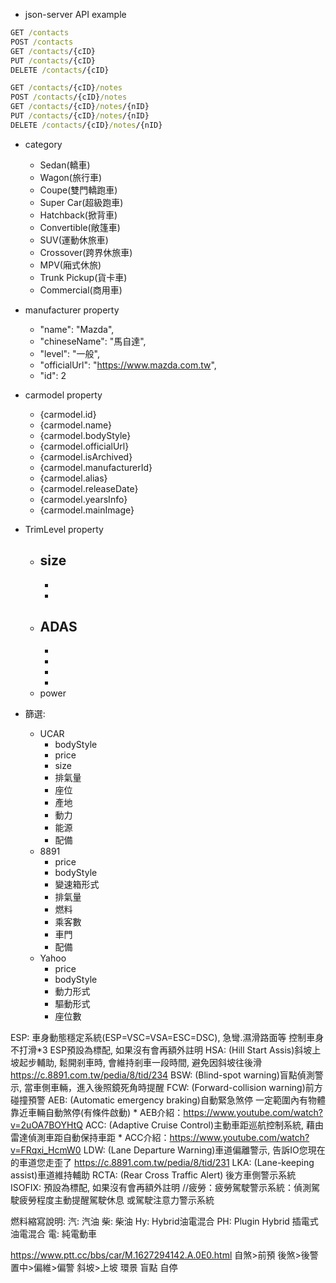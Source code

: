 
- json-server API example

```cmd
GET /contacts
POST /contacts
GET /contacts/{cID}
PUT /contacts/{cID}
DELETE /contacts/{cID}

GET /contacts/{cID}/notes
POST /contacts/{cID}/notes
GET /contacts/{cID}/notes/{nID}
PUT /contacts/{cID}/notes/{nID}
DELETE /contacts/{cID}/notes/{nID}
```

- category
  - Sedan(轎車)
  - Wagon(旅行車)
  - Coupe(雙門轎跑車)
  - Super Car(超級跑車)
  - Hatchback(掀背車)
  - Convertible(敞篷車)
  - SUV(運動休旅車)
  - Crossover(跨界休旅車)
  - MPV(廂式休旅)
  - Trunk Pickup(貨卡車)
  - Commercial(商用車)

- manufacturer property
  - "name": "Mazda",
  - "chineseName": "馬自達",
  - "level": "一般",
  - "officialUrl": "https://www.mazda.com.tw",
  - "id": 2


- carmodel property
  - {carmodel.id}
  - {carmodel.name}
  - {carmodel.bodyStyle}
  - {carmodel.officialUrl}
  - {carmodel.isArchived}
  - {carmodel.manufacturerId}
  - {carmodel.alias}
  - {carmodel.releaseDate}
  - {carmodel.yearsInfo}
  - {carmodel.mainImage} 


- TrimLevel property
  - size
    - 
    - 
    - 
  - ADAS
    - 
    - 
    - 
    - 
    - 
  - power


- 篩選:
  - UCAR
    - bodyStyle
    - price
    - size
    - 排氣量
    - 座位
    - 產地
    - 動力
    - 能源
    - 配備
  - 8891
    - price
    - bodyStyle
    - 變速箱形式
    - 排氣量
    - 燃料
    - 乘客數
    - 車門
    - 配備
  - Yahoo
    - price
    - bodyStyle
    - 動力形式
    - 驅動形式
    - 座位數

ESP: 車身動態穩定系統(ESP=VSC=VSA=ESC=DSC), 急彎.濕滑路面等 控制車身不打滑*3 
     ESP預設為標配, 如果沒有會再額外註明
HSA: (Hill Start Assis)斜坡上坡起步輔助, 鬆開剎車時, 會維持剎車一段時間, 避免因斜坡往後滑
     https://c.8891.com.tw/pedia/8/tid/234
BSW: (Blind-spot warning)盲點偵測警示, 當車側車輛，進入後照鏡死角時提醒
FCW: (Forward-collision warning)前方碰撞預警
AEB: (Automatic emergency braking)自動緊急煞停
     一定範圍內有物體靠近車輛自動煞停(有條件啟動)
     * AEB介紹：https://www.youtube.com/watch?v=2uOA7BOYHtQ
ACC: (Adaptive Cruise Control)主動車距巡航控制系統, 
     藉由雷達偵測車距自動保持車距
     * ACC介紹：https://www.youtube.com/watch?v=FRqxi_HcmW0
LDW: (Lane Departure Warning)車道偏離警示, 告訴IO您現在的車道您走歪了
     https://c.8891.com.tw/pedia/8/tid/231
LKA: (Lane-keeping assist)車道維持輔助
RCTA: (Rear Cross Traffic Alert) 後方車側警示系統
ISOFIX: 預設為標配, 如果沒有會再額外註明
//疲勞：疲勞駕駛警示系統：偵測駕駛疲勞程度主動提醒駕駛休息 或駕駛注意力警示系統


燃料縮寫說明: 
    汽: 汽油
    柴: 柴油
    Hy: Hybrid油電混合
    PH: Plugin Hybrid 插電式油電混合
    電: 純電動車


https://www.ptt.cc/bbs/car/M.1627294142.A.0E0.html
自煞>前預
後煞>後警
置中>偏維>偏警
斜坡>上坡
環景
盲點
自停
